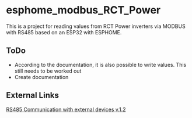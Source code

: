 # esphome_modbus_RCT_Power
This is a project for reading values from RCT Power inverters via MODBUS with RS485 based on an ESP32 with ESPHOME.

## ToDo
- According to the documentation, it is also possible to write values. This still needs to be worked out
- Create documentation

## External Links
[RS485 Communication with external devices v.1.2](https://downloads.vodnici.net/uploads/wpforo/attachments/536/6706-RCTPowerRS485Communication.pdf)
